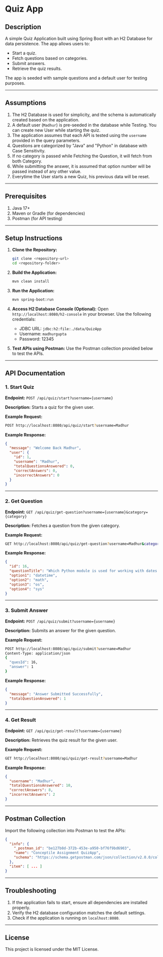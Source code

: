 # Quiz App

## Description
A simple Quiz Application built using Spring Boot with an H2 Database for data persistence. The app allows users to:

- Start a quiz.
- Fetch questions based on categories.
- Submit answers.
- Retrieve the quiz results.

The app is seeded with sample questions and a default user for testing purposes.

---

## Assumptions
1. The H2 Database is used for simplicity, and the schema is automatically created based on the application.
2. A default user (`Madhur`) is pre-seeded in the database while Testing. You can create new User while starting the quiz.
3. The application assumes that each API is tested using the `username` provided in the query parameters.
4. Questions are categorized by "Java" and "Python" in database with Case Sensitivity. 
5. If no category is passed while Fetching the Question, it will fetch from both Category.
6. While submitting the answer, it is assumed that option number will be passed instead of any other value.
7. Everytime the User starts a new Quiz, his previous data will be reset.

---

## Prerequisites
1. Java 17+
2. Maven or Gradle (for dependencies)
3. Postman (for API testing)

---

## Setup Instructions

1. **Clone the Repository:**
   ```bash
   git clone <repository-url>
   cd <repository-folder>
   ```

2. **Build the Application:**
   ```bash
   mvn clean install
   ```

3. **Run the Application:**
   ```bash
   mvn spring-boot:run
   ```

4. **Access H2 Database Console (Optional):**
   Open `http://localhost:8080/h2-console` in your browser. Use the following credentials:
    - JDBC URL: `jdbc:h2:file:./data/QuizApp`
    - Username: `madhurgupta`
    - Password: 12345

5. **Test APIs using Postman:**
   Use the Postman collection provided below to test the APIs.

---

## API Documentation

### 1. Start Quiz
**Endpoint:** `POST /api/quiz/start?username={username}`

**Description:** Starts a quiz for the given user.

**Example Request:**
```bash
POST http://localhost:8080/api/quiz/start?username=Madhur
```

**Example Response:**
```json
{
  "message": "Welcome Back Madhur",
  "user": {
    "id": 1,
    "username": "Madhur",
    "totalQuestionsAnswered": 0,
    "correctAnswers": 0,
    "incorrectAnswers": 0
  }
}
```

---

### 2. Get Question
**Endpoint:** `GET /api/quiz/get-question?username={username}&category={category}`

**Description:** Fetches a question from the given category.

**Example Request:**
```bash
GET http://localhost:8080/api/quiz/get-question?username=Madhur&category=Python
```

**Example Response:**
```json
{
  "id": 16,
  "questionTitle": "Which Python module is used for working with dates and times?",
  "option1": "datetime",
  "option2": "math",
  "option3": "os",
  "option4": "sys"
}
```

---

### 3. Submit Answer
**Endpoint:** `POST /api/quiz/submit?username={username}`

**Description:** Submits an answer for the given question.

**Example Request:**
```bash
POST http://localhost:8080/api/quiz/submit?username=Madhur
Content-Type: application/json
{
  "quesId": 16,
  "answer": 1
}
```

**Example Response:**
```json
{
  "message": "Answer Submitted Successfully",
  "totalQuestionAnswered": 1
}
```

---

### 4. Get Result
**Endpoint:** `GET /api/quiz/get-result?username={username}`

**Description:** Retrieves the quiz result for the given user.

**Example Request:**
```bash
GET http://localhost:8080/api/quiz/get-result?username=Madhur
```

**Example Response:**
```json
{
  "username": "Madhur",
  "totalQuestionsAnswered": 10,
  "correctAnswers": 8,
  "incorrectAnswers": 2
}
```

---

## Postman Collection
Import the following collection into Postman to test the APIs:

```json
{
  "info": {
    "_postman_id": "be127b8d-372b-453e-a950-bf76f9bd6903",
    "name": "Conceptile Assignment QuizApp",
    "schema": "https://schema.getpostman.com/json/collection/v2.0.0/collection.json"
  },
  "item": [ ... ]
}
```

---

## Troubleshooting

1. If the application fails to start, ensure all dependencies are installed properly.
2. Verify the H2 database configuration matches the default settings.
3. Check if the application is running on `localhost:8080`.

---

## License
This project is licensed under the MIT License.
